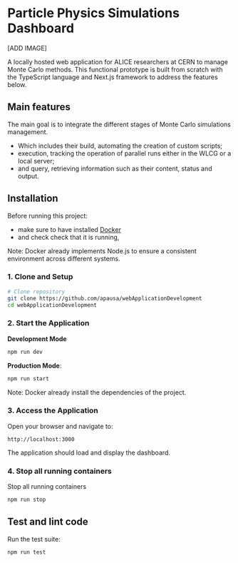 # Particle Physics Simulations Dashboard

[ADD IMAGE]

A locally hosted web application for ALICE researchers at CERN to manage Monte Carlo methods.
This functional prototype is built from scratch with the TypeScript language and Next.js framework to address the features below. 

## Main features

The main goal is to integrate the different stages of Monte Carlo simulations management. 
- Which includes their build, automating the creation of custom scripts;
- execution, tracking the operation of parallel runs either in the WLCG or a local server;
- and query, retrieving information such as their content, status and output.

## Installation

Before running this project:
- make sure to have installed [Docker](https://docs.docker.com/get-docker/)
- and check check that it is running,

Note: Docker already implements Node.js to ensure a consistent environment across different systems. 

### 1. Clone and Setup

```bash
# Clone repository
git clone https://github.com/apausa/webApplicationDevelopment
cd webApplicationDevelopment
```

### 2. Start the Application

**Development Mode**
```bash
npm run dev
```

**Production Mode**:
```bash
npm run start
```

Note: Docker already install the dependencies of the project. 

### 3. Access the Application

Open your browser and navigate to:
```
http://localhost:3000
```

The application should load and display the dashboard.

### 4. Stop all running containers

Stop all running containers

```bash
npm run stop
```

## Test and lint code

Run the test suite:

```bash
npm run test
```
